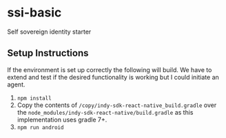 # ssi-basic
Self sovereign identity starter

## Setup Instructions

If the environment is set up correctly the following will build. We have to extend and test if the desired functionality is working but I could initiate an agent. 

1. `npm install`
2. Copy the contents of `/copy/indy-sdk-react-native_build.gradle` over the `node_modules/indy-sdk-react-native/build.gradle` as this implementation uses gradle 7+. 
3. `npm run android`
